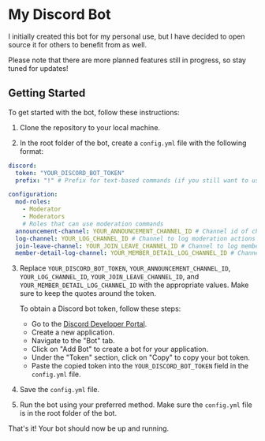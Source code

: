 # My Discord Bot

I initially created this bot for my personal use, but I have decided to open source it for others to benefit from as well.

Please note that there are more planned features still in progress, so stay tuned for updates!

## Getting Started

To get started with the bot, follow these instructions:

1. Clone the repository to your local machine.

2. In the root folder of the bot, create a `config.yml` file with the following format:

```yaml
discord:
  token: "YOUR_DISCORD_BOT_TOKEN"
  prefix: "!" # Prefix for text-based commands (if you still want to use them)

configuration:
  mod-roles:
    - Moderator
    - Moderators
    # Roles that can use moderation commands
  announcement-channel: YOUR_ANNOUNCEMENT_CHANNEL_ID # Channel id of channel to send announcements
  log-channel: YOUR_LOG_CHANNEL_ID # Channel to log moderation actions
  join-leave-channel: YOUR_JOIN_LEAVE_CHANNEL_ID # Channel to log member leave-join events.
  member-detail-log-channel: YOUR_MEMBER_DETAIL_LOG_CHANNEL_ID # Channel to log member details (more details on members who just joined)
```

3. Replace `YOUR_DISCORD_BOT_TOKEN`, `YOUR_ANNOUNCEMENT_CHANNEL_ID`, `YOUR_LOG_CHANNEL_ID`, `YOUR_JOIN_LEAVE_CHANNEL_ID`, and `YOUR_MEMBER_DETAIL_LOG_CHANNEL_ID` with the appropriate values. Make sure to keep the quotes around the token.

   To obtain a Discord bot token, follow these steps:

   - Go to the [Discord Developer Portal](https://discord.com/developers/applications).
   - Create a new application.
   - Navigate to the "Bot" tab.
   - Click on "Add Bot" to create a bot for your application.
   - Under the "Token" section, click on "Copy" to copy your bot token.
   - Paste the copied token into the `YOUR_DISCORD_BOT_TOKEN` field in the `config.yml` file.

4. Save the `config.yml` file.

5. Run the bot using your preferred method. Make sure the `config.yml` file is in the root folder of the bot.

That's it! Your bot should now be up and running.
